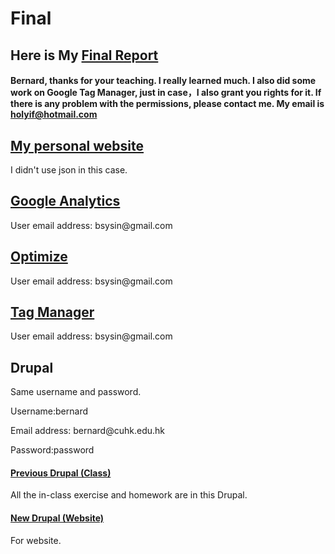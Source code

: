 # Final

<div>
	<h2>Here is My <a href="Final_Report.pdf"> Final Report</a></h2>
</div>

<h4>Bernard, thanks for your teaching. I really learned much. I also did some work on Google Tag Manager, just in case，I also grant you rights for it. If there is any problem with the permissions, please contact me. My email is <a href="mailto:holyif@hotmail.com">holyif@hotmail.com</a></h4>

<div>
	<h2><a href="http://dev-guagua.pantheonsite.io/final/">My personal website</a></h2>
	<p>I didn't use json in this case.</p>
</div>

<div>
	<h2><a href="https://analytics.google.com/analytics/web/#embed/report-home/a110560026w164942087p165577022/">Google Analytics</a></h2>
    <p>User email address: bsysin@gmail.com</p>
</div>
	
<div>
	<h2><a href="https://optimize.google.com/optimize/home/#/accounts/2114024624/containers/8024713">Optimize</a></h2>
	<p>User email address: bsysin@gmail.com</p>
</div>
	
<div>
	<h2><a href="https://tagmanager.google.com/#/container/accounts/2114021659/containers/8024712/workspaces/35">Tag Manager</a></h2>
	<p>User email address: bsysin@gmail.com</p>
</div>

<div>
	<h2>Drupal</h2>
	<p>Same username and password.</p>
	<p>Username:bernard</p>
	<p>Email address: bernard@cuhk.edu.hk</p>
	<p>Password:password</p>
	<h4><a href="http://dev-holyif.pantheonsite.io/">Previous Drupal (Class)</a></h4>
	<p>All the in-class exercise and homework are in this Drupal.</p>
	<h4><a href="http://dev-guagua.pantheonsite.io">New Drupal (Website)</a></h4>
	<p>For website.</p>
</div>

